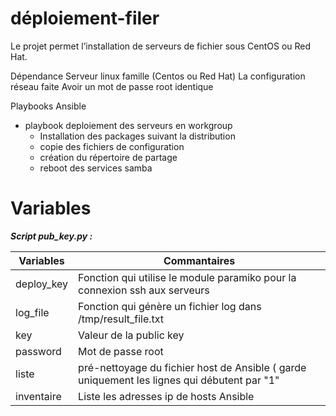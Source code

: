 # déploiement-filer
Le projet permet l’installation de serveurs de fichier sous CentOS ou Red Hat.

Dépendance
Serveur linux famille (Centos ou Red Hat)
La configuration réseau faite
Avoir un mot de passe root identique

Playbooks Ansible
- playbook deploiement des serveurs en workgroup
	- Installation des packages suivant la distribution
	- copie des fichiers de configuration
	- création du répertoire de partage
	- reboot des services samba

# Variables
***Script pub_key.py :***

| Variables  | Commantaires   |
| ------------ | ------------ |
|  deploy_key | Fonction qui utilise le module paramiko pour la connexion ssh aux serveurs  |
| log_file  |Fonction qui génère un fichier log dans /tmp/result_file.txt   |
| key  | Valeur de la public key  |
|  password |Mot de passe root   |
|  liste | pré-nettoyage du fichier host de Ansible ( garde uniquement les lignes qui débutent par "1"  |
|  inventaire | Liste les adresses ip de hosts Ansible  |




